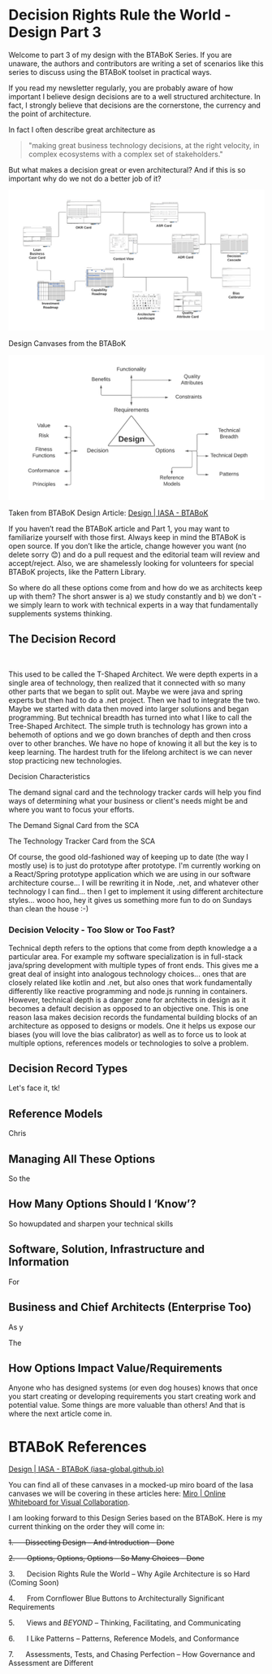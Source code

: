 # Decision Rights Rule the World - Design Part 3

Welcome to part 3 of my design with the BTABoK Series. If you are unaware, the authors and contributors are writing a set of scenarios like this series to discuss using the BTABoK toolset in practical ways. 

If you read my newsletter regularly, you are probably aware of how important I believe design decisions are to a well structured architecture. In fact, I strongly believe that decisions are the cornerstone, the currency and the point of architecture. 

In fact I often describe great architecture as 

> "making great business technology decisions, at the right velocity, in complex ecosystems with a complex set of stakeholders." 

But what makes a decision great or even architectural? And if this is so important why do we not do a better job of it?

![](../../media/f07b8d1e45273cd20f6c4a185d7c88bf6eb1c20c.png)

Design Canvases from the BTABoK



![](../../media/8bd9a95d2a1fbfdf1176eb80afe6ddc5115fb258.png)

Taken from BTABoK Design Article: [Design | IASA - BTABoK](https://iasa-global.github.io/btabok/design.html)

If you haven’t read the BTABoK article and Part 1, you may want to familiarize yourself with those first. Always keep in mind the BTABoK is open source. If you don’t like the article, change however you want (no delete sorry 😊) and do a pull request and the editorial team will review and accept/reject. Also, we are shamelessly looking for volunteers for special BTABoK projects, like the Pattern Library.

So where do all these options come from and how do we as architects keep up with them? The short answer is a) we study constantly and b) we don't - we simply learn to work with technical experts in a way that fundamentally supplements systems thinking.

## The Decision Record

![]()

This used to be called the T-Shaped Architect. We were depth experts in a single area of technology, then realized that it connected with so many other parts that we began to split out. Maybe we were java and spring experts but then had to do a .net project. Then we had to integrate the two. Maybe we started with data then moved into larger solutions and began programming. But technical breadth has turned into what I like to call the Tree-Shaped Architect. The simple truth is technology has grown into a behemoth of options and we go down branches of depth and then cross over to other branches. We have no hope of knowing it all but the key is to keep learning. The hardest truth for the lifelong architect is we can never stop practicing new technologies.

Decision Characteristics

The demand signal card and the technology tracker cards will help you find ways of determining what your business or client's needs might be and where you want to focus your efforts.

The Demand Signal Card from the SCA

The Technology Tracker Card from the SCA

Of course, the good old-fashioned way of keeping up to date (the way I mostly use) is to just do prototype after prototype. I'm currently working on a React/Spring prototype application which we are using in our software architecture course... I will be rewriting it in Node, .net, and whatever other technology I can find... then I get to implement it using different architecture styles... wooo hoo, hey it gives us something more fun to do on Sundays than clean the house :-)

### Decision Velocity - Too Slow or Too Fast?

Technical depth refers to the options that come from depth knowledge a a particular area. For example my software specialization is in full-stack java/spring development with multiple types of front ends. This gives me a great deal of insight into analogous technology choices... ones that are closely related like kotlin and .net, but also ones that work fundamentally differently like reactive programming and node.js running in containers. However, technical depth is a danger zone for architects in design as it becomes a default decision as opposed to an objective one. This is one reason Iasa makes decision records the fundamental building blocks of an architecture as opposed to designs or models. One it helps us expose our biases (you will love the bias calibrator) as well as to force us to look at multiple options, references models or technologies to solve a problem.

## Decision Record Types

Let's face it, tk!

## Reference Models

Chris 

## Managing All These Options

So the

## How Many Options Should I ‘Know’?

So howupdated and sharpen your technical skills

## Software, Solution, Infrastructure and Information

For 

## Business and Chief Architects (Enterprise Too)

As y

The

## How Options Impact Value/Requirements

Anyone who has designed systems (or even dog houses) knows that once you start creating or developing requirements you start creating work and potential value. Some things are more valuable than others! And that is where the next article come in.

# BTABoK References

[Design | IASA - BTABoK (iasa-global.github.io)](https://iasa-global.github.io/btabok/design.html)

You can find all of these canvases in a mocked-up miro board of the Iasa canvases we will be covering in these articles here: [Miro | Online Whiteboard for Visual Collaboration](https://miro.com/app/board/uXjVORNRx4s=/?share_link_id=155880042988).

I am looking forward to this Design Series based on the BTABoK. Here is my current thinking on the order they will come in:

~~1.      Dissecting Design – And Introduction - Done~~

~~2.      Options, Options, Options – So Many Choices - Done~~

3.      Decision Rights Rule the World – Why Agile Architecture is so Hard (Coming Soon)

4.      From Cornflower Blue Buttons to Architecturally Significant Requirements

5.      Views and *BEYOND* – Thinking, Facilitating, and Communicating

6.      I Like Patterns – Patterns, Reference Models, and Conformance

7.      Assessments, Tests, and Chasing Perfection – How Governance and Assessment are Different
